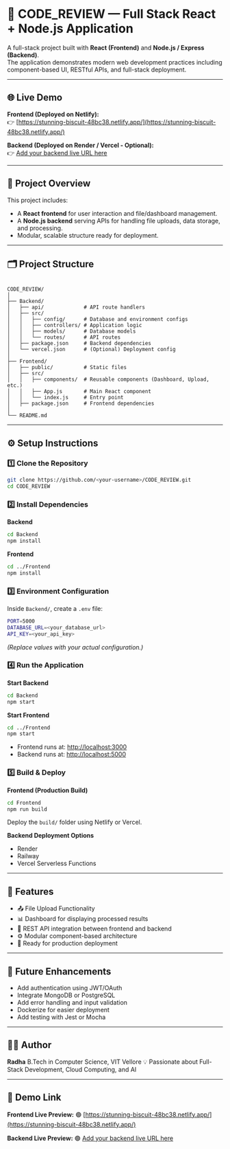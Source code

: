 # 🚀 CODE_REVIEW — Full Stack React + Node.js Application

A full-stack project built with **React (Frontend)** and **Node.js / Express (Backend)**.  
The application demonstrates modern web development practices including component-based UI, RESTful APIs, and full-stack deployment.

---

## 🌐 Live Demo

**Frontend (Deployed on Netlify):**  
👉 [https://stunning-biscuit-48bc38.netlify.app/](https://stunning-biscuit-48bc38.netlify.app/)

**Backend (Deployed on Render / Vercel - Optional):**  
👉 [Add your backend live URL here](#)

---

## 🧩 Project Overview

This project includes:  
- A **React frontend** for user interaction and file/dashboard management.  
- A **Node.js backend** serving APIs for handling file uploads, data storage, and processing.  
- Modular, scalable structure ready for deployment.

---

## 🗂️ Project Structure

```

CODE_REVIEW/
│
├── Backend/
│   ├── api/             # API route handlers
│   ├── src/
│   │   ├── config/      # Database and environment configs
│   │   ├── controllers/ # Application logic
│   │   ├── models/      # Database models
│   │   └── routes/      # API routes
│   ├── package.json     # Backend dependencies
│   └── vercel.json      # (Optional) Deployment config
│
├── Frontend/
│   ├── public/          # Static files
│   ├── src/
│   │   ├── components/  # Reusable components (Dashboard, Upload, etc.)
│   │   ├── App.js       # Main React component
│   │   └── index.js     # Entry point
│   ├── package.json     # Frontend dependencies
│
└── README.md

````

---

## ⚙️ Setup Instructions

### 1️⃣ Clone the Repository
```bash
git clone https://github.com/<your-username>/CODE_REVIEW.git
cd CODE_REVIEW
````

### 2️⃣ Install Dependencies

**Backend**

```bash
cd Backend
npm install
```

**Frontend**

```bash
cd ../Frontend
npm install
```

### 3️⃣ Environment Configuration

Inside `Backend/`, create a `.env` file:

```bash
PORT=5000
DATABASE_URL=<your_database_url>
API_KEY=<your_api_key>
```

*(Replace values with your actual configuration.)*

### 4️⃣ Run the Application

**Start Backend**

```bash
cd Backend
npm start
```

**Start Frontend**

```bash
cd ../Frontend
npm start
```

* Frontend runs at: [http://localhost:3000](http://localhost:3000)
* Backend runs at: [http://localhost:5000](http://localhost:5000)

### 5️⃣ Build & Deploy

**Frontend (Production Build)**

```bash
cd Frontend
npm run build
```

Deploy the `build/` folder using Netlify or Vercel.

**Backend Deployment Options**

* Render
* Railway
* Vercel Serverless Functions

---

## 🧠 Features

* 📤 File Upload Functionality
* 📊 Dashboard for displaying processed results
* 🔗 REST API integration between frontend and backend
* ⚙️ Modular component-based architecture
* 🧱 Ready for production deployment

---

## 🧪 Future Enhancements

* Add authentication using JWT/OAuth
* Integrate MongoDB or PostgreSQL
* Add error handling and input validation
* Dockerize for easier deployment
* Add testing with Jest or Mocha

---

## 👩‍💻 Author

**Radha**
B.Tech in Computer Science, VIT Vellore
💡 Passionate about Full-Stack Development, Cloud Computing, and AI

---

## 📸 Demo Link

**Frontend Live Preview:**
🟢 [https://stunning-biscuit-48bc38.netlify.app/](https://stunning-biscuit-48bc38.netlify.app/)

**Backend Live Preview:**
🟢 [Add your backend live URL here](#)


